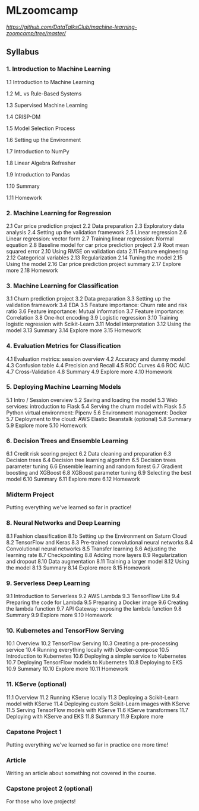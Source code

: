 # MLzoomcamp
*https://github.com/DataTalksClub/machine-learning-zoomcamp/tree/master/*

## Syllabus

### 1. Introduction to Machine Learning


1.1 Introduction to Machine Learning

1.2 ML vs Rule-Based Systems

1.3 Supervised Machine Learning

1.4 CRISP-DM

1.5 Model Selection Process

1.6 Setting up the Environment

1.7 Introduction to NumPy

1.8 Linear Algebra Refresher

1.9 Introduction to Pandas

1.10 Summary

1.11 Homework

### 2. Machine Learning for Regression
2.1 Car price prediction project
2.2 Data preparation
2.3 Exploratory data analysis
2.4 Setting up the validation framework
2.5 Linear regression
2.6 Linear regression: vector form
2.7 Training linear regression: Normal equation
2.8 Baseline model for car price prediction project
2.9 Root mean squared error
2.10 Using RMSE on validation data
2.11 Feature engineering
2.12 Categorical variables
2.13 Regularization
2.14 Tuning the model
2.15 Using the model
2.16 Car price prediction project summary
2.17 Explore more
2.18 Homework
### 3. Machine Learning for Classification
3.1 Churn prediction project
3.2 Data preparation
3.3 Setting up the validation framework
3.4 EDA
3.5 Feature importance: Churn rate and risk ratio
3.6 Feature importance: Mutual information
3.7 Feature importance: Correlation
3.8 One-hot encoding
3.9 Logistic regression
3.10 Training logistic regression with Scikit-Learn
3.11 Model interpretation
3.12 Using the model
3.13 Summary
3.14 Explore more
3.15 Homework
### 4. Evaluation Metrics for Classification
4.1 Evaluation metrics: session overview
4.2 Accuracy and dummy model
4.3 Confusion table
4.4 Precision and Recall
4.5 ROC Curves
4.6 ROC AUC
4.7 Cross-Validation
4.8 Summary
4.9 Explore more
4.10 Homework
### 5. Deploying Machine Learning Models
5.1 Intro / Session overview
5.2 Saving and loading the model
5.3 Web services: introduction to Flask
5.4 Serving the churn model with Flask
5.5 Python virtual environment: Pipenv
5.6 Environment management: Docker
5.7 Deployment to the cloud: AWS Elastic Beanstalk (optional)
5.8 Summary
5.9 Explore more
5.10 Homework
### 6. Decision Trees and Ensemble Learning
6.1 Credit risk scoring project
6.2 Data cleaning and preparation
6.3 Decision trees
6.4 Decision tree learning algorithm
6.5 Decision trees parameter tuning
6.6 Ensemble learning and random forest
6.7 Gradient boosting and XGBoost
6.8 XGBoost parameter tuning
6.9 Selecting the best model
6.10 Summary
6.11 Explore more
6.12 Homework
### Midterm Project
Putting everything we've learned so far in practice!

### 8. Neural Networks and Deep Learning
8.1 Fashion classification
8.1b Setting up the Environment on Saturn Cloud
8.2 TensorFlow and Keras
8.3 Pre-trained convolutional neural networks
8.4 Convolutional neural networks
8.5 Transfer learning
8.6 Adjusting the learning rate
8.7 Checkpointing
8.8 Adding more layers
8.9 Regularization and dropout
8.10 Data augmentation
8.11 Training a larger model
8.12 Using the model
8.13 Summary
8.14 Explore more
8.15 Homework
### 9. Serverless Deep Learning
9.1 Introduction to Serverless
9.2 AWS Lambda
9.3 TensorFlow Lite
9.4 Preparing the code for Lambda
9.5 Preparing a Docker image
9.6 Creating the lambda function
9.7 API Gateway: exposing the lambda function
9.8 Summary
9.9 Explore more
9.10 Homework
### 10. Kubernetes and TensorFlow Serving
10.1 Overview
10.2 TensorFlow Serving
10.3 Creating a pre-processing service
10.4 Running everything locally with Docker-compose
10.5 Introduction to Kubernetes
10.6 Deploying a simple service to Kubernetes
10.7 Deploying TensorFlow models to Kubernetes
10.8 Deploying to EKS
10.9 Summary
10.10 Explore more
10.11 Homework
### 11. KServe (optional)
11.1 Overview
11.2 Running KServe locally
11.3 Deploying a Scikit-Learn model with KServe
11.4 Deploying custom Scikit-Learn images with KServe
11.5 Serving TensorFlow models with KServe
11.6 KServe transformers
11.7 Deploying with KServe and EKS
11.8 Summary
11.9 Explore more
### Capstone Project 1
Putting everything we've learned so far in practice one more time!

### Article
Writing an article about something not covered in the course.

### Capstone project 2 (optional)
For those who love projects!
